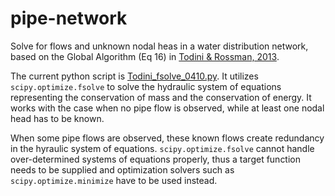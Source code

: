 # pipe-network

Solve for flows and unknown nodal heas in a water distribution network, based on the Global Algorithm (Eq 16) in [Todini & Rossman, 2013](https://ascelibrary.org/doi/abs/10.1061/%28ASCE%29HY.1943-7900.0000703).   

The current python script is [Todini_fsolve_0410.py](Todini_fsolve_0410.py). It utilizes `scipy.optimize.fsolve` to solve the hydraulic system of equations representing the conservation of mass and the conservation of energy. It works with the case when no pipe flow is observed, while at least one nodal head has to be known.   

When some pipe flows are observed, these known flows create redundancy in the hyraulic system of equations. `scipy.optimize.fsolve` cannot handle over-determined systems of equations properly, thus a target function needs to be supplied and optimization solvers such as `scipy.optimize.minimize` have to be used instead.
